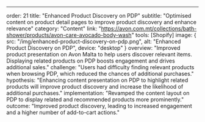 ---
order: 21
title: "Enhanced Product Discovery on PDP"
subtitle: "Optimised content on product detail pages to improve product discovery and enhance relevance"
category: "Content"
link: "https://avon.com.mt/collections/bath-shower/products/avon-care-avocado-body-wash"
tools: [Shopify]
image: {
    src: "/img/enhanced-product-discovery-on-pdp.png",
    alt: "Enhanced Product Discovery on PDP",
    device: "desktop"
}
overview: "Improved product presentation on Avon Malta to help users discover relevant items. Displaying related products on PDP boosts engagement and drives additional sales."
challenge: "Users had difficulty finding relevant products when browsing PDP, which reduced the chances of additional purchases."
hypothesis: "Enhancing content presentation on PDP to highlight related products will improve product discovery and increase the likelihood of additional purchases."
implementation: "Revamped the content layout on PDP to display related and recommended products more prominently."
outcome: "Improved product discovery, leading to increased engagement and a higher number of add-to-cart actions."